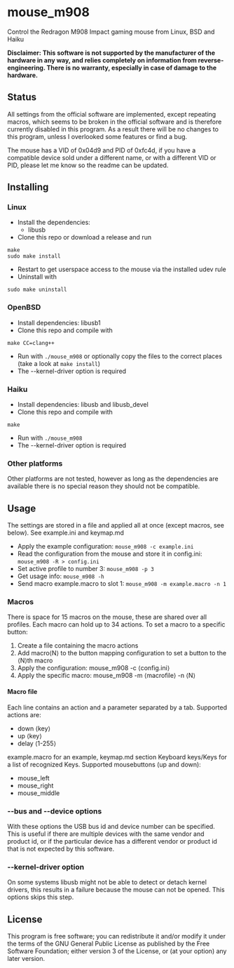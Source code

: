 # mouse_m908
Control the Redragon M908 Impact gaming mouse from Linux, BSD and Haiku

**Disclaimer: This software is not supported by the manufacturer of the hardware in any way, and relies completely on information from reverse-engineering. There is no warranty, especially in case of damage to the hardware.**

## Status
All settings from the official software are implemented, except repeating macros, which seems to be broken in the official software and is therefore currently disabled in this program.
As a result there will be no changes to this program, unless I overlooked some features or find a bug.

The mouse has a VID of 0x04d9 and PID of 0xfc4d, if you have a compatible device sold under a different name, or with a different VID or PID, please let me know so the readme can be updated.

## Installing

### Linux
- Install the dependencies:
  - libusb
- Clone this repo or download a release and run
```
make
sudo make install
```
- Restart to get userspace access to the mouse via the installed udev rule
- Uninstall with
```
sudo make uninstall
```

### OpenBSD

- Install dependencies: libusb1
- Clone this repo and compile with
```
make CC=clang++
```
- Run with ``./mouse_m908`` or optionally copy the files to the correct places (take a look at ``make install``)
- The --kernel-driver option is required

### Haiku

- Install dependencies: libusb and libusb_devel
- Clone this repo and compile with
```
make
```
- Run with ``./mouse_m908``
- The --kernel-driver option is required

### Other platforms

Other platforms are not tested, however as long as the dependencies are available there is no special reason they should not be compatible.

## Usage
The settings are stored in a file and applied all at once (except macros, see below). See example.ini and keymap.md

- Apply the example configuration:
``
mouse_m908 -c example.ini
``
- Read the configuration from the mouse and store it in config.ini:
``
mouse_m908 -R > config.ini
``
- Set active profile to number 3:
``
mouse_m908 -p 3
``
- Get usage info:
``
mouse_m908 -h
``
- Send macro example.macro to slot 1:
``
mouse_m908 -m example.macro -n 1
``

### Macros

There is space for 15 macros on the mouse, these are shared over all profiles. Each macro can hold up to 34 actions. To set a macro to a specific button:
1. Create a file containing the macro actions
2. Add macro⟨N⟩ to the button mapping configuration to set a button to the ⟨N⟩th macro
3. Apply the configuration: mouse_m908 -c ⟨config.ini⟩
4. Apply the specific macro: mouse_m908 -m ⟨macrofile⟩ -n ⟨N⟩
#### Macro file
Each line contains an action and a parameter separated by a tab. Supported actions are:
- down	⟨key⟩
- up	⟨key⟩
- delay ⟨1-255⟩

example.macro for an example, keymap.md section Keyboard keys/Keys for a list of recognized Keys. Supported mousebuttons (up and down):
- mouse_left
- mouse_right
- mouse_middle

### --bus and --device options

With these options the USB bus id and device number can be specified. This is useful if there are multiple devices with the same vendor and product id, or if the particular device has a different vendor or product id that is not expected by this software.

### --kernel-driver option

On some systems libusb might not be able to detect or detach kernel drivers, this results in a failure because the mouse can not be opened. This options skips this step.

## License
This program is free software; you can redistribute it and/or modify it under the terms of the GNU General Public License as published by the Free Software Foundation; either version 3 of the License, or (at your option) any later version.
